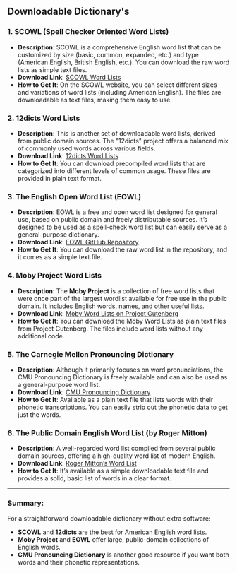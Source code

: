 ## Downloadable Dictionary's

### 1. **SCOWL (Spell Checker Oriented Word Lists)**

- **Description**: SCOWL is a comprehensive English word list that can be customized by size (basic, common, expanded, etc.) and type (American English, British English, etc.). You can download the raw word lists as simple text files.
- **Download Link**: [SCOWL Word Lists](http://wordlist.aspell.net/)
- **How to Get It**: On the SCOWL website, you can select different sizes and variations of word lists (including American English). The files are downloadable as text files, making them easy to use.

### 2. **12dicts Word Lists**

- **Description**: This is another set of downloadable word lists, derived from public domain sources. The "12dicts" project offers a balanced mix of commonly used words across various fields.
- **Download Link**: [12dicts Word Lists](http://wordlist.aspell.net/12dicts/)
- **How to Get It**: You can download precompiled word lists that are categorized into different levels of common usage. These files are provided in plain text format.

### 3. **The English Open Word List (EOWL)**

- **Description**: EOWL is a free and open word list designed for general use, based on public domain and freely distributable sources. It’s designed to be used as a spell-check word list but can easily serve as a general-purpose dictionary.
- **Download Link**: [EOWL GitHub Repository](https://github.com/dwyl/english-words)
- **How to Get It**: You can download the raw word list in the repository, and it comes as a simple text file.

### 4. **Moby Project Word Lists**

- **Description**: The **Moby Project** is a collection of free word lists that were once part of the largest wordlist available for free use in the public domain. It includes English words, names, and other useful lists.
- **Download Link**: [Moby Word Lists on Project Gutenberg](https://www.gutenberg.org/ebooks/3201)
- **How to Get It**: You can download the Moby Word Lists as plain text files from Project Gutenberg. The files include word lists without any additional code.

### 5. **The Carnegie Mellon Pronouncing Dictionary**

- **Description**: Although it primarily focuses on word pronunciations, the CMU Pronouncing Dictionary is freely available and can also be used as a general-purpose word list.
- **Download Link**: [CMU Pronouncing Dictionary](http://www.speech.cs.cmu.edu/cgi-bin/cmudict)
- **How to Get It**: Available as a plain text file that lists words with their phonetic transcriptions. You can easily strip out the phonetic data to get just the words.

### 6. **The Public Domain English Word List (by Roger Mitton)**

- **Description**: A well-regarded word list compiled from several public domain sources, offering a high-quality word list of modern English.
- **Download Link**: [Roger Mitton’s Word List](http://www.someya-net.com/words/)
- **How to Get It**: It’s available as a simple downloadable text file and provides a solid, basic list of words in a clear format.

---

### Summary:

For a straightforward downloadable dictionary without extra software:

- **SCOWL** and **12dicts** are the best for American English word lists.
- **Moby Project** and **EOWL** offer large, public-domain collections of English words.
- **CMU Pronouncing Dictionary** is another good resource if you want both words and their phonetic representations.
